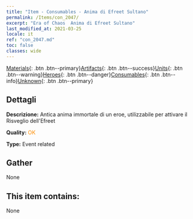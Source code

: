 ```yaml
---
title: "Item - Consumables - Anima di Efreet Sultano"
permalink: /Items/con_2047/
excerpt: "Era of Chaos  Anima di Efreet Sultano"
last_modified_at: 2021-03-25
locale: it
ref: "con_2047.md"
toc: false
classes: wide
---
```

 [Materials](/it/Items/){: .btn .btn--primary}[Artifacts](/it/Items/Artifacts/){: .btn .btn--success}[Units](/it/Items/Units/){: .btn .btn--warning}[Heroes](/it/Items/Heroes/){: .btn .btn--danger}[Consumables](/it/Items/Consumables/){: .btn .btn--info}[Unknown](/it/Items/Unknown/){: .btn .btn--primary}

## Dettagli
 **Descrizione:** Antica anima immortale di un eroe, utilizzabile per attivare il Risveglio dell'Efreet

 **Quality:** <span style="color: #FF8C00">OK</span>

 **Type:** Event related

## Gather

  None

## This item contains:

  None

